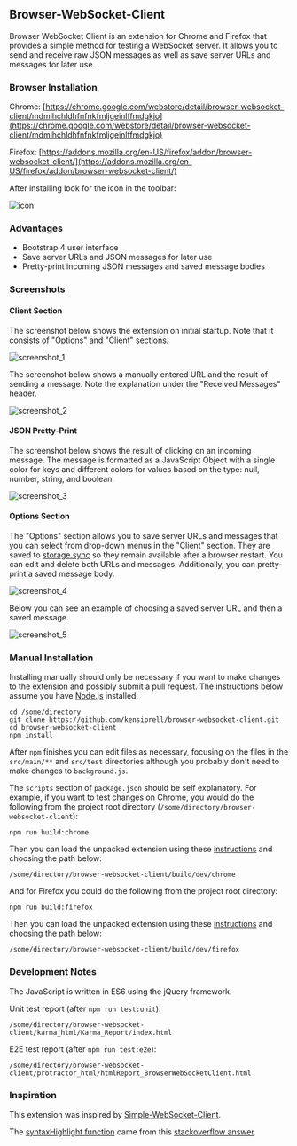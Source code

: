 ## Browser-WebSocket-Client

Browser WebSocket Client is an extension for Chrome and Firefox that provides a simple method for testing a WebSocket server. It allows you to send and receive raw JSON messages as well as save server URLs and messages for later use.

### Browser Installation

Chrome: [https://chrome.google.com/webstore/detail/browser-websocket-client/mdmlhchldhfnfnkfmljgeinlffmdgkjo](https://chrome.google.com/webstore/detail/browser-websocket-client/mdmlhchldhfnfnkfmljgeinlffmdgkjo)

Firefox: [https://addons.mozilla.org/en-US/firefox/addon/browser-websocket-client/](https://addons.mozilla.org/en-US/firefox/addon/browser-websocket-client/)

After installing look for the icon in the toolbar:

![icon](icons/icon_128.png?raw=true)

### Advantages

* Bootstrap 4 user interface
* Save server URLs and JSON messages for later use
* Pretty-print incoming JSON messages and saved message bodies

### Screenshots

#### Client Section

The screenshot below shows the extension on initial startup. Note that it consists of "Options" and "Client" sections.

![screenshot_1](screenshots/screenshot_1.png?raw=true)

The screenshot below shows a manually entered URL and the result of sending a message. Note the explanation under the "Received Messages" header.

![screenshot_2](screenshots/screenshot_2.png?raw=true)

#### JSON Pretty-Print

The screenshot below shows the result of clicking on an incoming message. The message is formatted as a JavaScript Object with a single color for keys and different colors for values based on the type: null, number, string, and boolean.

![screenshot_3](screenshots/screenshot_3.png?raw=true)

#### Options Section

The "Options" section allows you to save server URLs and messages that you can select from drop-down menus in the "Client" section. They are saved to [storage.sync](https://developer.mozilla.org/en-US/Add-ons/WebExtensions/API/storage/sync) so they remain available after a browser restart. You can edit and delete both URLs and messages. Additionally, you can pretty-print a saved message body.

![screenshot_4](screenshots/screenshot_4.png?raw=true)

Below you can see an example of choosing a saved server URL and then a saved message.

![screenshot_5](screenshots/screenshot_5.png?raw=true)

### Manual Installation

Installing manually should only be necessary if you want to make changes to the extension and possibly submit a pull request. The instructions below assume you have [Node.js](https://nodejs.org/en/) installed.

```
cd /some/directory
git clone https://github.com/kensiprell/browser-websocket-client.git
cd browser-websocket-client
npm install
```

After ```npm``` finishes you can edit files as necessary, focusing on the files in the ```src/main/**``` and ```src/test``` directories although you probably don't need to make changes to ```background.js```.

The ```scripts``` section of ```package.json``` should be self explanatory. For example, if you want to test changes on Chrome, you would do the following from the project root directory (```/some/directory/browser-websocket-client```):

```
npm run build:chrome
```

Then you can load the unpacked extension using these [instructions](https://developer.chrome.com/extensions/getstarted#unpacked) and choosing the path below:

```
/some/directory/browser-websocket-client/build/dev/chrome
```

And for Firefox you could do the following from the project root directory:

```
npm run build:firefox
```

Then you can load the unpacked extension using these [instructions](https://developer.mozilla.org/en-US/Add-ons/WebExtensions/Temporary_Installation_in_Firefox) and choosing the path below:

```
/some/directory/browser-websocket-client/build/dev/firefox
```

### Development Notes

The JavaScript is written in ES6 using the jQuery framework.

Unit test report (after ```npm run test:unit```):
```
/some/directory/browser-websocket-client/karma_html/Karma_Report/index.html
```

E2E test report (after ```npm run test:e2e```):
```
/some/directory/browser-websocket-client/protractor_html/htmlReport_BrowserWebSocketClient.html
```

### Inspiration

This extension was inspired by [Simple-WebSocket-Client](https://github.com/hakobera/Simple-WebSocket-Client).

The [syntaxHighlight function](https://github.com/kensiprell/browser-websocket-client/blob/master/src/main/index.js#L317) came from this [stackoverflow answer](https://stackoverflow.com/a/7220510/1705701).
